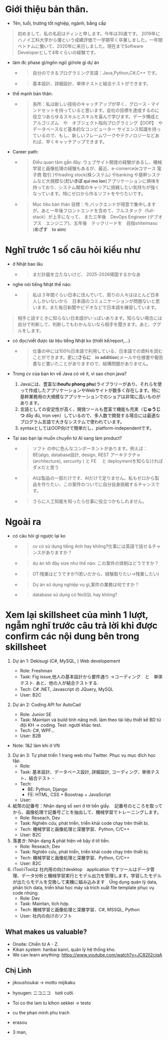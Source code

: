# Giới thiệu bản thân. 
- Tên, tuổi, trường tốt nghiệp, ngành, bằng cấp
>初めまして、私の名前はティンと申します。今年は30歳です。
2019年にハノイ工科大学から優という成績評価で一学期早く卒業しました。一年間ベトナムに働いて、2020年に来日しました。現在までSoftware Developerとして4年ぐらいの経験です。


- làm đc phase gì/ngôn ngữ gì/role gì dự án  
    - > 自分のできるプログラミング言語：Java,Python,C#,C++ です。
    - > 基本設計、詳細設計、単体テストと結合テストができます。
- thế mạnh bản thân:
    - > 長所：私は新しい技術のキャッチアップが早く、グロース・マインドセットを持っていると思います。会社の目標を達成するのに役立つあらゆるスキルとスキルを喜んで学びます。データ構成とアルゴリズム　や　オブジェクト指向プログラミング【OOP】　や　データベースなど基本的なコンピューター サイエンス知識を持っているので、もし、新しいフレームワークやテクノロジーなどあれば、早くキャッチアップできます。

- Career path:
    - >Điều quan tâm gần đây: ウェブサイト開発の経験があるし、機械学習と画像処理の経験もあるが、最近、e-comerce(eコマース 電子商 取引 )やtrading stock(株システム) やbanking や基幹システムなど大規模な(**だいきぼ qui mo lon**)アプリケーションに興味を持っており、システム開発のキャリアに挑戦したい気持ちが強くなっています。特にゼロから作るソフトをやりたいです。　　　　

    - >Mục tiêu bản thân 目標：今,バックエンドが得意で集中しますが。あと一年後フロントエンドを含めて、フルスタック（full-stack）が上手になって、
また三年後　DevOps Engineer (デブオプス　エンジニア)、五年後　テックリードを　目指shiteimasu　(**めざす　to aim**)　　　　　

# Nghĩ trước 1 số câu hỏi kiểu như
- ở Nhật bao lâu
    - > まだ計画を立たないけど、 2025-2026帰国するかなあ
- nghe nói tiếng Nhật thế nào: 
    - > 私は３年間ぐらい日本に住んでいて、周りの人々はほとんど日本人しかいないから　日本語のコミュニケーションが問題ないと思います。また毎日新聞やビデオなどで日本語を練習しています。 
> 相手と話すときに知らない日本語がいっぱいあります。知らない場合には自分で判断して、判断してもわかんないなら相手を聞きます。あと、ググルをします。
- có đọc/viết được tài liệu tiếng Nhật ko (thiết kế/report,...)
    - > 仕事の中には100％日本語で利用している、日本語での資料を読むことができます。更に(**さらに　in addition**)メールや仕様書や報告書など書いたことがありますので、結構問題がありません。
- Trong cv của bạn kn về Java có vẻ ít, vì sao chọn java?
    1. Javaには、豊富な(**houfu phong phu**)ライブラリーがあり、それらを使って作成したアプリケーションやWebサイトが数多く存在します。特に基幹業務用の大規模なアプリケーションでのショアは非常に高いものがあります。　　　　　　
    2. 言語としての安定性が高く、開発ツールも豊富で機能も充実（**じゅうじつ** đầy đủ, trọn vẹn）しているので、多人数で開発する場合には最適なプログラム言語で大きなシステムで使われています。　　　　　　　　　　　
    3. syntaxとしてはOOP向けで簡単だし、platform-independentです。　　　　　　　　　　　　

- Tại sao bạn lại muốn chuyển từ AI sang làm product?
    - > ソフト の中に色んなコンポーネントがあります。例えば：BE(algo, database設計, design, REST アーキテクチャ(architecture), sercurity ) と FE 　と deploymentを知らなければダメだと思う
    - > AIは製品の一部だけです、AIだけで足りません。私もゼロから製品を作りたい、この案件のついでに自分自身挑戦するチャンスです。
    - > さらに人工知能を知ったら仕事に役立つかもしれません。

# Ngoài ra

- có câu hỏi gì ngược lại ko    
    - > cv có sử dụng tiếng Anh hay không?仕事には英語で話せるチャンスがありますか？     
    - >dự án tới đây size như thế nào: この案件の体制はどうですか？      
    - > OT:残業はどうですか?(若いだから、経験取りたい→残業したい)
    - > Dự án sử dụng nghiệp vụ gì,案件の業務は何ですか？ 
    - > database sử dụng có NoSQL hay không? 

# Xem lại skillsheet của mình 1 lượt, ngẫm nghĩ trước câu trả lời khi được confirm các nội dung bên trong skillsheet 

1. Dự án 1: Dekisugi (C#, MySQL, ) Web developement
    - Role: Freshman 
    - Task: Fig issue,他人の基本設計から要件通り ->コーディング　と　単体テスト. あと、他の人が結合テストする.
    - Tech: C# .NET, Javascript の JQuery, MySQL 
    - User: B2C

2. Dự án 2: Coding API for AutoCad
    - Role: Junior SE 
    - Task: Maintain và build tính năng mới. làm theo tài liệu thiết kế BD từ đội KH -> coding. Test: người khác test.
    - Tech: C#, WPF... 
    - User: B2B

- Note: 1&2 làm khi ở VN
3. Dự án 3: Tự phát triển 1 trang web như Twitter. Phục vụ mục đích học tập.
    - Role: 
    - Task: 基本設計、データベース設計, 詳細設計, コーディング、単体テスト、結合テスト
    -　
    - Tech: 
        - BE: Python, Django
        - FE: HTML, CSS + Boostrap + JavaScript
    - User:
4. 紙幣の記番号：Nhận dạng số seri ở tờ tiền giấy.　記番号のところを取ってから、画像処理で記番号ごとを抽出して、機械学習でトレーニングします。
    - Role: Reseach, Dev
    - Task: Nghiên cứu, phát triển, triển khải code chạy trên thiết bị.
    - Tech: 機械学習と画像処理と深層学習、Python, C/C++
    - User: B2C 
5. 落書き: Nhận dạng &  phát hiện vẽ bậy ở tờ tiền. 
    - Role: Reseach, Dev
    - Task: Nghiên cứu, phát triển, triển khải code chạy trên thiết bị.
    - Tech: 機械学習と画像処理と深層学習、Python, C/C++
    - User: B2C 
6. iTool:iToolは 社内用の向けdesktop　application ですツールはデータ管理、データ分析と機械学習実行とモデル出力を管理します。学習したモデルが出たらモデルを交換して実機に組み込みます　Ứng dụng quản lý data, phân tích data, triển khai học máy và trích xuất file template phục vụ code nhúng.
    - Role:  Dev
    - Task: Maintan, tích hợp.
    - Tech: 機械学習と画像処理と深層学習、C#, MSSQL, Python
    - User: 社内の向けのソフト

## What makes us valuable?
- Onsite: Chiến từ A - Z. 
- Kikan system: hanbai kanri, quản lý hệ thống kho. 
- We can learn anything: https://www.youtube.com/watch?v=JC82Il2cjqA


## Chị Linh 
- jikoushoukai -> motto mijikaku
- hyougen: ニコニコ　tươi cười. 
- Toi co the lam tu kihon sekkei -> testo
- cu the phan minh phu trach
- erasou


- 3 man, 
